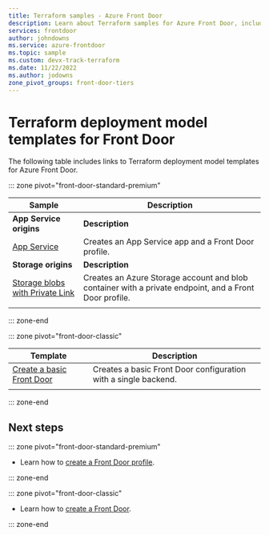 ```yaml
---
title: Terraform samples - Azure Front Door
description: Learn about Terraform samples for Azure Front Door, including samples for creating a basic Front Door profile.
services: frontdoor
author: johndowns
ms.service: azure-frontdoor
ms.topic: sample
ms.custom: devx-track-terraform
ms.date: 11/22/2022
ms.author: jodowns
zone_pivot_groups: front-door-tiers
---
```

# Terraform deployment model templates for Front Door

The following table includes links to Terraform deployment model templates for Azure Front Door.

::: zone pivot="front-door-standard-premium"

| Sample | Description |
|-|-|
|**App Service origins**| **Description** |
| [App Service](https://github.com/Azure/terraform/tree/master/quickstart/101-front-door-standard-premium) | Creates an App Service app and a Front Door profile.  |
|**Storage origins**| **Description** |
| [Storage blobs with Private Link](https://github.com/Azure/terraform/tree/master/quickstart/101-front-door-premium-storage-blobs-private-link) | Creates an Azure Storage account and blob container with a private endpoint, and a Front Door profile.  |
| | |

::: zone-end

::: zone pivot="front-door-classic"

| Template | Description |
| ---| ---|
| [Create a basic Front Door](https://github.com/Azure/terraform/tree/master/quickstart/101-front-door-classic)| Creates a basic Front Door configuration with a single backend. |
| | |

::: zone-end

## Next steps

::: zone pivot="front-door-standard-premium"

- Learn how to [create a Front Door profile](standard-premium/create-front-door-portal.md).

::: zone-end

::: zone pivot="front-door-classic"

- Learn how to [create a Front Door](quickstart-create-front-door.md).

::: zone-end
